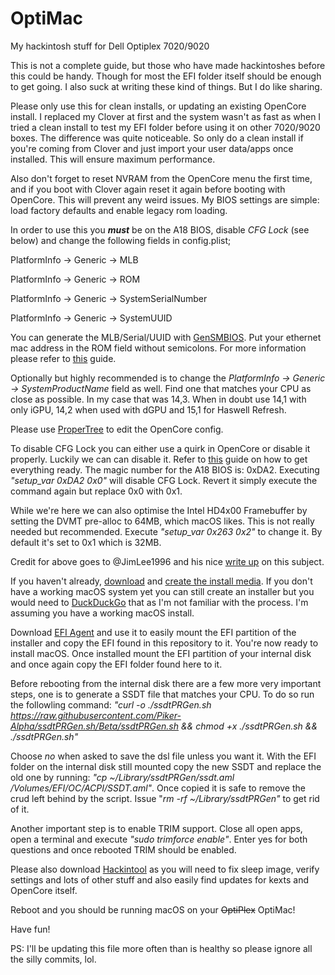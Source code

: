 # OptiMac
My hackintosh stuff for Dell Optiplex 7020/9020

This is not a complete guide, but those who have made hackintoshes before this could be handy. Though for most the EFI folder itself should be enough to get going. I also suck at writing these kind of things. But I do like sharing.

Please only use this for clean installs, or updating an existing OpenCore install. I replaced my Clover at first and the system wasn't as fast as when I tried a clean install to test my EFI folder before using it on other 7020/9020 boxes. The difference was quite noticeable. So only do a clean install if you're coming from Clover and just import your user data/apps once installed. This will ensure maximum performance.

Also don't forget to reset NVRAM from the OpenCore menu the first time, and if you boot with Clover again reset it again before booting with OpenCore. This will prevent any weird issues. My BIOS settings are simple: load factory defaults and enable legacy rom loading.

In order to use this you ***must*** be on the A18 BIOS, disable *CFG Lock* (see below) and change the following fields in config.plist;

PlatformInfo -> Generic -> MLB

PlatformInfo -> Generic -> ROM

PlatformInfo -> Generic -> SystemSerialNumber

PlatformInfo -> Generic -> SystemUUID

You can generate the MLB/Serial/UUID with [GenSMBIOS](https://github.com/corpnewt/GenSMBIOS). Put your ethernet mac address in the ROM field without semicolons. For more information please refer to [this](https://khronokernel.github.io/Opencore-Vanilla-Desktop-Guide/config.plist/haswell.html) guide.

Optionally but highly recommended is to change the *PlatformInfo -> Generic -> SystemProductName* field as well. Find one that matches your CPU as close as possible. In my case that was 14,3. When in doubt use 14,1 with only iGPU, 14,2 when used with dGPU and 15,1 for Haswell Refresh.

Please use [ProperTree](https://github.com/corpnewt/ProperTree) to edit the OpenCore config.

To disable CFG Lock you can either use a quirk in OpenCore or disable it properly. Luckily we can can disable it. Refer to [this](https://khronokernel-2.gitbook.io/opencore-vanilla-desktop-guide/post-install/post-install/msr-lock) guide on how to get everything ready. The magic number for the A18 BIOS is: 0xDA2. Executing *"setup_var 0xDA2 0x0"* will disable CFG Lock. Revert it simply execute the command again but replace 0x0 with 0x1.

While we're here we can also optimise the Intel HD4x00 Framebuffer by setting the DVMT pre-alloc to 64MB, which macOS likes. This is not really needed but recommended. Execute *"setup_var 0x263 0x2"* to change it. By default it's set to 0x1 which is 32MB.

Credit for above goes to @JimLee1996 and his nice [write up](https://github.com/JimLee1996/Hackintosh_OptiPlex_9020) on this subject.

If you haven't already, [download](https://github.com/corpnewt/gibMacOS) and [create the install media](https://support.apple.com/sl-si/HT201372). If you don't have a working macOS system yet you can still create an installer but you would need to [DuckDuckGo](https://duckduckgo.com/?q=create+macOS+installer+windows&ia=web) that as I'm not familiar with the process. I'm assuming you have a working macOS install.

Download [EFI Agent](https://github.com/headkaze/EFI-Agent/releases) and use it to easily mount the EFI partition of the installer and copy the EFI found in this repository to it. You're now ready to install macOS. Once installed mount the EFI partition of your internal disk and once again copy the EFI folder found here to it. 

Before rebooting from the internal disk there are a few more very important steps, one is to generate a SSDT file that matches your CPU. To do so run the followling command:
*"curl -o ./ssdtPRGen.sh https://raw.githubusercontent.com/Piker-Alpha/ssdtPRGen.sh/Beta/ssdtPRGen.sh && chmod +x ./ssdtPRGen.sh && ./ssdtPRGen.sh"*

Choose *no* when asked to save the dsl file unless you want it. With the EFI folder on the internal disk still mounted copy the new SSDT and replace the old one by running: *"cp ~/Library/ssdtPRGen/ssdt.aml /Volumes/EFI/OC/ACPI/SSDT.aml"*. Once copied it is safe to remove the crud left behind by the script. Issue "*rm -rf ~/Library/ssdtPRGen"* to get rid of it.

Another important step is to enable TRIM support. Close all open apps, open a terminal and execute *"sudo trimforce enable"*. Enter yes for both questions and once rebooted TRIM should be enabled.

Please also download [Hackintool](https://github.com/headkaze/Hackintool/releases) as you will need to fix sleep image, verify settings and lots of other stuff and also easily find updates for kexts and OpenCore itself.

Reboot and you should be running macOS on your ~~OptiPlex~~ OptiMac!

Have fun!

PS: I'll be updating this file more often than is healthy so please ignore all the silly commits, lol.
